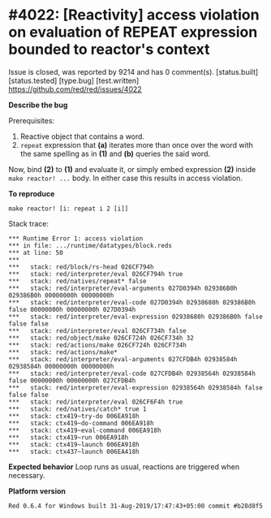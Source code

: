
#4022: [Reactivity] access violation on evaluation of REPEAT expression bounded to reactor's context
================================================================================
Issue is closed, was reported by 9214 and has 0 comment(s).
[status.built] [status.tested] [type.bug] [test.written]
<https://github.com/red/red/issues/4022>

**Describe the bug**

Prerequisites:
1. Reactive object that contains a word.
1. `repeat` expression that **(a)** iterates more than once over the word with the same spelling as in **(1)**  and **(b)** queries the said word.

Now, bind **(2)** to **(1)** and evaluate it, or simply embed expression **(2)** inside `make reactor! ...` body. In either case this results in access violation.

**To reproduce**
```red
make reactor! [i: repeat i 2 [i]]
```
Stack trace:
```red
*** Runtime Error 1: access violation
*** in file: .../runtime/datatypes/block.reds
*** at line: 50
***
***   stack: red/block/rs-head 026CF794h
***   stack: red/interpreter/eval 026CF794h true
***   stack: red/natives/repeat* false
***   stack: red/interpreter/eval-arguments 027D0394h 029386B0h 029386B0h 00000000h 00000000h
***   stack: red/interpreter/eval-code 027D0394h 02938680h 029386B0h false 00000000h 00000000h 027D0394h
***   stack: red/interpreter/eval-expression 02938680h 029386B0h false false false
***   stack: red/interpreter/eval 026CF734h false
***   stack: red/object/make 026CF724h 026CF734h 32
***   stack: red/actions/make 026CF724h 026CF734h
***   stack: red/actions/make*
***   stack: red/interpreter/eval-arguments 027CFDB4h 02938584h 02938584h 00000000h 00000000h
***   stack: red/interpreter/eval-code 027CFDB4h 02938564h 02938584h false 00000000h 00000000h 027CFDB4h
***   stack: red/interpreter/eval-expression 02938564h 02938584h false false false
***   stack: red/interpreter/eval 026CF6F4h true
***   stack: red/natives/catch* true 1
***   stack: ctx419~try-do 006EA918h
***   stack: ctx419~do-command 006EA918h
***   stack: ctx419~eval-command 006EA918h
***   stack: ctx419~run 006EA918h
***   stack: ctx419~launch 006EA918h
***   stack: ctx437~launch 006EA418h
```

**Expected behavior**
Loop runs as usual, reactions are triggered when necessary.

**Platform version**
```
Red 0.6.4 for Windows built 31-Aug-2019/17:47:43+05:00 commit #b28d8f5
```



